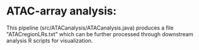 # ATAC-array analysis:
This pipeline (src/ATACanalysis/ATACanalysis.java) produces a file "ATACregionLRs.txt" which can be further processed through downstream analysis R scripts for visualization.

